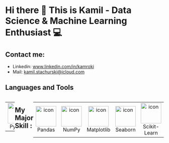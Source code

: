 # Hi there 👋 This is Kamil - Data Science & Machine Learning Enthusiast 💻

## Contact me:
* Linkedin: www.linkedin.com/in/kamroki
* Mail: kamil.stachurski@icloud.com

## Languages and Tools
<div style="display: flex; align-items: flex-start; align: center">
<table align="center">
  <tr>
    <td align="center" width="96">
        <a href="https://drive.google.com/file/d/1p2Y4xDEixiKGIndXhAvXaa1zQothjKoI/view?usp=sharing" ><img src="https://media.giphy.com/media/KAq5w47R9rmTuvWOWa/giphy.gif" alt="icon" width="65" height="65" /></a>
      <br>Python
    </td>
    <td align="center" width="96">
          <a href="#macropower-tech">
            <img src="https://upload.wikimedia.org/wikipedia/commons/thumb/2/29/Postgresql_elephant.svg/1920px-Postgresql_elephant.svg.png" alt="icon" width="65" height="65" />
          </a>
          <br>PostgreSQL
        </td>
    <td align="center" width="96">
        <a href="https://drive.google.com/file/d/1p2Y4xDEixiKGIndXhAvXaa1zQothjKoI/view?usp=sharing" ><img src="https://upload.wikimedia.org/wikipedia/commons/2/21/Matlab_Logo.png" alt="icon" width="65" height="65" /></a>
      <br>Matlab
    </td>
    </tr>
</table>
<br><br>  
</p>

##  My Major Skill :  
<div style="display: flex; align-items: flex-start; align: center">
<table align="center">
  <tr>
    <td align="center" width="96">
        <a href="https://drive.google.com/file/d/1p2Y4xDEixiKGIndXhAvXaa1zQothjKoI/view?usp=sharing" ><img src="https://pandas.pydata.org/static/img/pandas_mark_white.svg" alt="icon" width="65" height="65" /></a>
      <br>Pandas
    </td>
    <td align="center" width="96">
      <a href="#macropower-tech">
        <img src="https://seeklogo.com/images/N/numpy-logo-479C24EC79-seeklogo.com.png" alt="icon" width="65" height="65" />
      </a>
      <br>NumPy
    </td>
    <td align="center" width="96">
        <img src="https://upload.wikimedia.org/wikipedia/commons/0/01/Created_with_Matplotlib-logo.svg" alt="icon" width="65" height="65" />
      <br>Matplotlib
    </td>
    <td align="center" width="96">
        <img src="https://seeklogo.com/images/S/seaborn-logo-244EB2DEC5-seeklogo.com.png" alt="icon" width="65" height="65" />
      <br>Seaborn
    </td>
    <td align="center" width="96">
        <img src="https://seeklogo.com/images/S/scikit-learn-logo-8766D07E2E-seeklogo.com.png" alt="icon" width="65" height="65" />
      <br>Scikit-Learn
    </td>
 </tr>
</table>
<br><br>  

</p>
